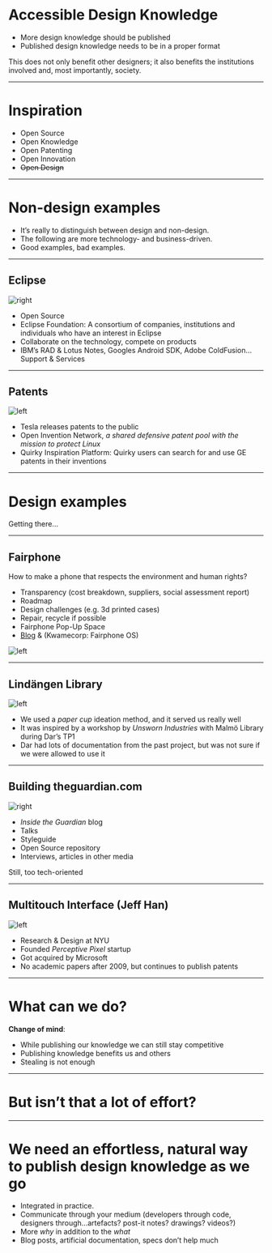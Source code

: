 # Accessible Design Knowledge

* More design knowledge should be published
* Published design knowledge needs to be in a proper format

This does not only benefit other designers; it also benefits the institutions involved and, most importantly, society.

* * *

# Inspiration

* Open Source
* Open Knowledge
* Open Patenting
* Open Innovation
* ~~Open Design~~

* * *

# Non-design examples

* It’s really to distinguish between design and non-design.
* The following are more technology- and business-driven.
* Good examples, bad examples.

* * *

## Eclipse

![right](eclipse.png)

* Open Source
* Eclipse Foundation: A consortium of companies, institutions and individuals who have an interest in Eclipse
* Collaborate on the technology, compete on products
* IBM’s RAD & Lotus Notes, Googles Android SDK, Adobe ColdFusion… Support & Services

* * *

## Patents

![left](tesla.jpg)

* Tesla releases patents to the public
* Open Invention Network, *a shared defensive patent pool with the mission to protect Linux*
* Quirky Inspiration Platform: Quirky users can search for and use GE patents in their inventions

* * *

# Design examples

Getting there…

* * *

## Fairphone

How to make a phone that respects the environment and human rights?

* Transparency (cost breakdown, suppliers, social assessment report)
* Roadmap
* Design challenges (e.g. 3d printed cases)
* Repair, recycle if possible
* Fairphone Pop-Up Space
* [Blog](http://www.fairphone.com/2015/02/12/our-approach-to-developing-the-next-fairphone/) & (Kwamecorp: Fairphone OS)

![left](fairphone.jpg)

* * *

## Lindängen Library

![left](library.jpg)

* We used a *paper cup* ideation method, and it served us really well
* It was inspired by a workshop by *Unsworn Industries* with Malmö Library during Dar’s TP1
* Dar had lots of documentation from the past project, but was not sure if we were allowed to use it

* * *

## Building theguardian.com

![right](guardian.png)

* *Inside the Guardian* blog
* Talks
* Styleguide
* Open Source repository
* Interviews, articles in other media

Still, too tech-oriented

* * *

## Multitouch Interface (Jeff Han)

![left](mti.jpg)

* Research & Design at NYU
* Founded *Perceptive Pixel* startup
* Got acquired by Microsoft
* No academic papers after 2009, but continues to publish patents

* * *

# What can we do?

**Change of mind**:

* While publishing our knowledge we can still stay competitive
* Publishing knowledge benefits us and others
* Stealing is not enough

* * *

# But isn’t that a lot of effort?

* * *

# We need an effortless, natural way to publish design knowledge as we go

* Integrated in practice.
* Communicate through your medium (developers through code, designers through…artefacts? post-it notes? drawings? videos?)
* More *why* in addition to the *what*
* Blog posts, artificial documentation, specs don’t help much